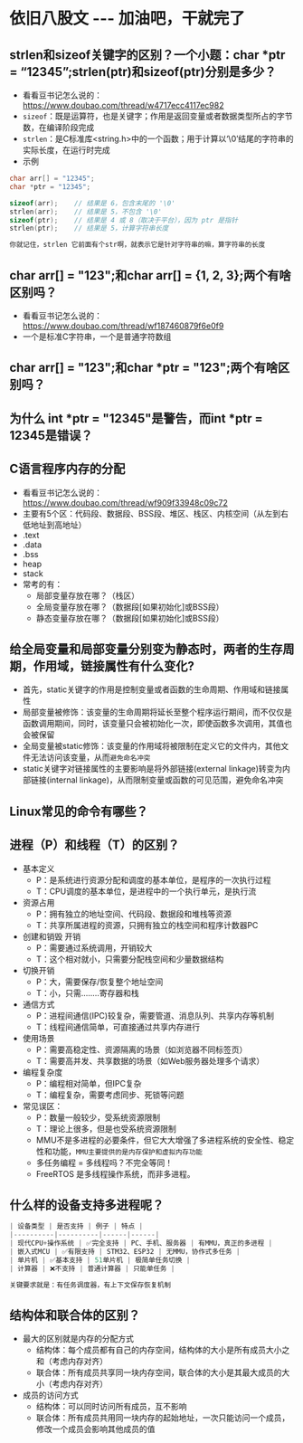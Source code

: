 # 依旧八股文 --- 加油吧，干就完了

## strlen和sizeof关键字的区别？一个小题：char *ptr = “12345”;strlen(ptr)和sizeof(ptr)分别是多少？

- 看看豆书记怎么说的：<https://www.doubao.com/thread/w4717ecc4117ec982>
- `sizeof`：既是运算符，也是关键字；作用是返回变量或者数据类型所占的字节数，在编译阶段完成
- `strlen`：是C标准库<string.h>中的一个函数；用于计算以‘\0’结尾的字符串的实际长度，在运行时完成
- 示例

```c
char arr[] = "12345";
char *ptr = "12345";

sizeof(arr);    // 结果是 6，包含末尾的 '\0'
strlen(arr);    // 结果是 5，不包含 '\0'
sizeof(ptr);    // 结果是 4 或 8（取决于平台），因为 ptr 是指针
strlen(ptr);    // 结果是 5，计算字符串长度

你就记住，strlen 它前面有个str啊，就表示它是针对字符串的嘛，算字符串的长度
```

## char arr[] = "123";和char arr[] = {1, 2, 3};两个有啥区别吗？

- 看看豆书记怎么说的：<https://www.doubao.com/thread/wf187460879f6e0f9>
- 一个是标准C字符串，一个是普通字符数组

## char arr[] = "123";和char *ptr = "123";两个有啥区别吗？

## 为什么 int *ptr = "12345"是警告，而int *ptr = 12345是错误？

## C语言程序内存的分配

- 看看豆书记怎么说的：<https://www.doubao.com/thread/wf909f33948c09c72>
- 主要有5个区：代码段、数据段、BSS段、堆区、栈区、内核空间（从左到右低地址到高地址）
- .text
- .data
- .bss
- heap
- stack
- 常考的有：
  - 局部变量存放在哪？（栈区）
  - 全局变量存放在哪？（数据段[如果初始化]或BSS段）
  - 静态变量存放在哪？（数据段[如果初始化]或BSS段）

## 给全局变量和局部变量分别变为静态时，两者的生存周期，作用域，链接属性有什么变化?

- 首先，static关键字的作用是控制变量或者函数的生命周期、作用域和链接属性
- 局部变量被修饰：该变量的生命周期将延长至整个程序运行期间，而不仅仅是函数调用期间，同时，该变量只会被初始化一次，即使函数多次调用，其值也会被保留
- 全局变量被static修饰：该变量的作用域将被限制在定义它的文件内，其他文件无法访问该变量，从而`避免命名冲突`
- static关键字对链接属性的主要影响是将外部链接(external linkage)转变为内部链接(internal linkage)，从而限制变量或函数的可见范围，避免命名冲突

## Linux常见的命令有哪些？

## 进程（P）和线程（T）的区别？

- 基本定义
  - P：是系统进行资源分配和调度的基本单位，是程序的一次执行过程
  - T：CPU调度的基本单位，是进程中的一个执行单元，是执行流
- 资源占用
  - P：拥有独立的地址空间、代码段、数据段和堆栈等资源
  - T：共享所属进程的资源，只拥有独立的栈空间和程序计数器PC
- 创建和销毁 开销
  - P：需要通过系统调用，开销较大
  - T：这个相对就小，只需要分配栈空间和少量数据结构
- 切换开销
  - P：大，需要保存/恢复整个地址空间
  - T：小，只需........寄存器和栈
- 通信方式
  - P：进程间通信(IPC)较复杂，需要管道、消息队列、共享内存等机制
  - T：线程间通信简单，可直接通过共享内存进行
- 使用场景
  - P：需要高稳定性、资源隔离的场景（如浏览器不同标签页）
  - T：需要高并发、共享数据的场景（如Web服务器处理多个请求）
- 编程复杂度
  - P：编程相对简单，但IPC复杂
  - T：编程复杂，需要考虑同步、死锁等问题
- 常见误区：
  - P：数量一般较少，受系统资源限制
  - T：理论上很多，但是也受系统资源限制
  - MMU不是多进程的必要条件，但它大大增强了多进程系统的安全性、稳定性和功能，`MMU主要提供的是内存保护和虚拟内存功能`
  - 多任务编程 = 多线程吗？不完全等同！
  - FreeRTOS 是多线程操作系统，而非多进程。

## 什么样的设备支持多进程呢？

```c
| 设备类型 | 是否支持 | 例子 | 特点 |
|----------|----------|------|------|
| 现代CPU+操作系统 | ✅完全支持 | PC、手机、服务器 | 有MMU，真正的多进程 |
| 嵌入式MCU | ✅有限支持 | STM32、ESP32 | 无MMU，协作式多任务 |
| 单片机 | ✅基本支持 | 51单片机 | 极简单任务切换 |
| 计算器 | ❌不支持 | 普通计算器 | 只能单任务 |

关键要求就是：有任务调度器，有上下文保存恢复机制
```

## 结构体和联合体的区别？

- 最大的区别就是内存的分配方式
  - 结构体：每个成员都有自己的内存空间，结构体的大小是所有成员大小之和（考虑内存对齐）
  - 联合体：所有成员共享同一块内存空间，联合体的大小是其最大成员的大小（考虑内存对齐）
- 成员的访问方式
  - 结构体：可以同时访问所有成员，互不影响
  - 联合体：所有成员共用同一块内存的起始地址，一次只能访问一个成员，修改一个成员会影响其他成员的值
